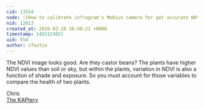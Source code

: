 ```yaml
---
cid: 13554
node: ![How to calibrate infragram's Mobius camera for get accurate NDVI index?](../notes/Parth/01-25-2016/how-to-calibrate-infragram-s-mobius-camera-for-get-accurate-ndvi-index)
nid: 12613
created_at: 2016-02-10 16:50:21 +0000
timestamp: 1455123021
uid: 554
author: cfastie
---
```


The NDVI image looks good. Are they castor beans? The plants have higher NDVI values than soil or sky, but within the plants, variation in NDVI is also a function of shade and exposure. So you must account for those variables to compare the health of two plants.

Chris  
[The KAPtery](http://kaptery.com/)